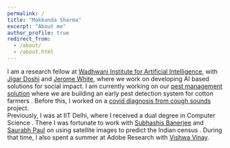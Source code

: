 ```yaml
---
permalink: /
title: "Makkunda Sharma"
excerpt: "About me"
author_profile: true
redirect_from: 
  - /about/
  - /about.html
---
```

I am a research fellow at <a href="https://www.wadhwaniai.org/">Wadhwani Institute for Artificial Intelligence</a>, with <a href="https://www.linkedin.com/in/jigarkdoshi/">Jigar Doshi</a> and <a href="https://www.wadhwaniai.org/team/jerome-white/">Jerome White</a>, where we work on developing AI based solutions for social impact. I am currently working on our <a href="https://www.wadhwaniai.org/programs/pest-management/">pest management solution</a> where we are building an early pest detection system for cotton farmers . Before this, I worked on a <a href="https://www.wadhwaniai.org/programs/cough-against-covid/">covid diagnosis from cough sounds</a> project.  
Previously, I was at IIT Delhi, where I received a dual degree in Computer Science . There I was fortunate to work with <a href="https://www.cse.iitd.ac.in/~suban/">Subhashis Banerjee</a> and <a href="https://web.iitd.ac.in/~sbpaul/">Saurabh Paul</a> on using satellite images to predict the Indian census . During that time, I also spent a summer at Adobe Research with <a href="https://research.adobe.com/person/vishwa-vinay/">Vishwa Vinay</a>.

<!-- Publications
======
  <ul>{% for post in site.publications %}
    {% include archive-single-cv.html %}
  {% endfor %}</ul> -->
